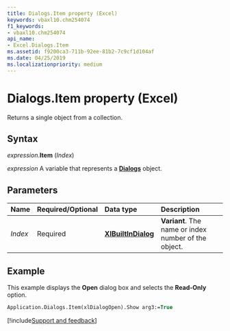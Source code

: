 ```yaml
---
title: Dialogs.Item property (Excel)
keywords: vbaxl10.chm254074
f1_keywords:
- vbaxl10.chm254074
api_name:
- Excel.Dialogs.Item
ms.assetid: f9200ca3-711b-92ee-81b2-7c9cf1d104af
ms.date: 04/25/2019
ms.localizationpriority: medium
---
```



# Dialogs.Item property (Excel)

Returns a single object from a collection.


## Syntax

_expression_.**Item** (_Index_)

_expression_ A variable that represents a **[Dialogs](Excel.Dialogs.md)** object.


## Parameters

|Name|Required/Optional|Data type|Description|
|:-----|:-----|:-----|:-----|
| _Index_|Required| **[XlBuiltInDialog](excel.xlbuiltindialog.md)** | **Variant**. The name or index number of the object.|

## Example

This example displays the **Open** dialog box and selects the **Read-Only** option.

```vb
Application.Dialogs.Item(xlDialogOpen).Show arg3:=True
```




[!include[Support and feedback](~/includes/feedback-boilerplate.md)]